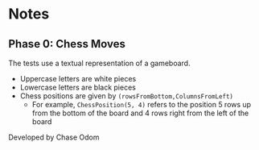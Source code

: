 # Notes

## Phase 0: Chess Moves

The tests use a textual representation of a gameboard.

- Uppercase letters are white pieces
- Lowercase letters are black pieces
- Chess positions are given by `(rowsFromBottom,ColumnsFromLeft)`
  - For example, `ChessPosition(5, 4)` refers to the position 5 rows up from the bottom of the board and 4 rows right from the left of the board

Developed by Chase Odom
